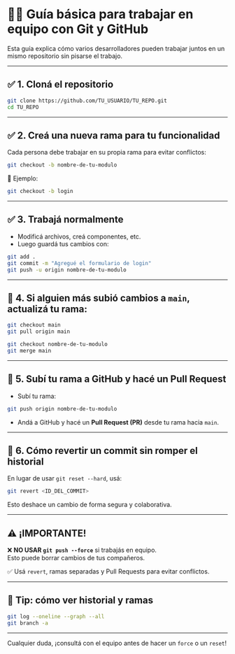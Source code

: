 # 🧑‍💻 Guía básica para trabajar en equipo con Git y GitHub

Esta guía explica cómo varios desarrolladores pueden trabajar juntos en un mismo repositorio sin pisarse el trabajo.

---

## ✅ 1. Cloná el repositorio

```bash
git clone https://github.com/TU_USUARIO/TU_REPO.git
cd TU_REPO
```

---

## ✅ 2. Creá una nueva rama para tu funcionalidad

Cada persona debe trabajar en su propia rama para evitar conflictos:

```bash
git checkout -b nombre-de-tu-modulo
```

📌 Ejemplo:
```bash
git checkout -b login
```

---

## ✅ 3. Trabajá normalmente

- Modificá archivos, creá componentes, etc.
- Luego guardá tus cambios con:

```bash
git add .
git commit -m "Agregué el formulario de login"
git push -u origin nombre-de-tu-modulo
```

---

## 🔁 4. Si alguien más subió cambios a `main`, actualizá tu rama:

```bash
git checkout main
git pull origin main

git checkout nombre-de-tu-modulo
git merge main
```

---

## 🚀 5. Subí tu rama a GitHub y hacé un Pull Request

- Subí tu rama:
```bash
git push origin nombre-de-tu-modulo
```

- Andá a GitHub y hacé un **Pull Request (PR)** desde tu rama hacia `main`.

---

## 🔄 6. Cómo revertir un commit sin romper el historial

En lugar de usar `git reset --hard`, usá:

```bash
git revert <ID_DEL_COMMIT>
```

Esto deshace un cambio de forma segura y colaborativa.

---

## ⚠️ ¡IMPORTANTE!

❌ **NO USAR `git push --force`** si trabajás en equipo.  
Esto puede borrar cambios de tus compañeros.

✅ Usá `revert`, ramas separadas y Pull Requests para evitar conflictos.

---

## 🧪 Tip: cómo ver historial y ramas

```bash
git log --oneline --graph --all
git branch -a
```

---

Cualquier duda, ¡consultá con el equipo antes de hacer un `force` o un `reset`!
